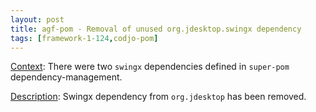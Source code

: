 ```yaml
---
layout: post
title: agf-pom - Removal of unused org.jdesktop.swingx dependency
tags: [framework-1-124,codjo-pom]
---
```

<u>Context</u>: There were two ```swingx``` dependencies defined in ```super-pom``` dependency-management.

<u>Description</u>: Swingx dependency from ```org.jdesktop``` has been removed.
